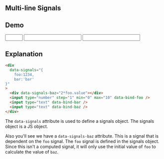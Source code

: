 ## Multi-line Signals

## Demo

<div
    data-signals="{
        foo:1234,
        bar:'bar'
    }"
    data-signals-baz="2*foo.value"
>
    <input
        id="a"
        type="number"
        step="1"
        min="0"
        max="10"
        data-bind-foo
        class="input input-bordered"
    />
    <input
        id="b"
        type="text"
        data-bind-bar
        class="input input-bordered"
    />
    <input
        id="c"
        type="text"
        data-bind-baz
        class="input input-bordered"
    />
</div>

## Explanation

```html
<div
  data-signals="{
    foo:1234,
    bar:'bar'
}"
>
  <div data-signals-baz="2*foo.value"></div>
  <input type="number" step="1" min="0" max="10" data-bind-foo />
  <input type="text" data-bind-bar />
  <input type="text" data-bind-baz />
</div>
```

The `data-signals` attribute is used to define a signals object. The signals object is a JS object.

Also you'll see we have a `data-signals-baz` attribute. This is a signal that is dependent on the `foo` signal. The `foo` signal is defined in the signals object.  Since this isn't a computed signal, it will only use the initial value of `foo` to calculate the value of `baz`.
